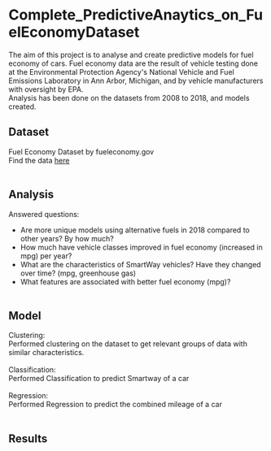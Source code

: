 # Complete_PredictiveAnaytics_on_FuelEconomyDataset
The aim of this project is to analyse and create predictive models for fuel economy of cars. Fuel economy data are the result of vehicle testing done at the Environmental Protection Agency's National Vehicle and Fuel Emissions Laboratory in Ann Arbor, Michigan, and by vehicle manufacturers with oversight by EPA.
<br />
Analysis has been done on the datasets from 2008 to 2018, and models created.

## Dataset
Fuel Economy Dataset by fueleconomy.gov 
<br />
Find the data [here](https://www.fueleconomy.gov/feg/download.shtml)
<br /><br />

## Analysis
Answered questions:
<br />
* Are more unique models using alternative fuels in 2018 compared to other years? By how much?
* How much have vehicle classes improved in fuel economy (increased in mpg) per year?
* What are the characteristics of SmartWay vehicles? Have they changed over time? (mpg, greenhouse gas)
* What features are associated with better fuel economy (mpg)?
<br /><br />

## Model
Clustering:
<br />
Performed clustering on the dataset to get relevant groups of data with similar characteristics.
<br />
<br />
Classification:
<br />
Performed Classification to predict Smartway of a car
<br />
<br />
Regression:
<br />
Performed Regression to predict the combined mileage of a car
<br /><br />

## Results

